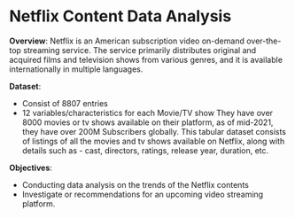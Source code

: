 # Netflix Content Data Analysis

**Overview**: 
Netflix is an American subscription video on-demand over-the-top streaming service. The service primarily distributes original and acquired films and television shows from various genres, and it is available internationally in multiple languages.

**Dataset**:
- Consist of 8807 entries
- 12 variables/characteristics for each Movie/TV show
They have over 8000 movies or tv shows available on their platform, as of mid-2021, they have over 200M Subscribers globally. This tabular dataset consists of listings of all the movies and tv shows available on Netflix, along with details such as - cast, directors, ratings, release year, duration, etc.

**Objectives**:
- Conducting data analysis on the trends of the Netflix contents
- Investigate or recommendations for an upcoming video streaming platform.
